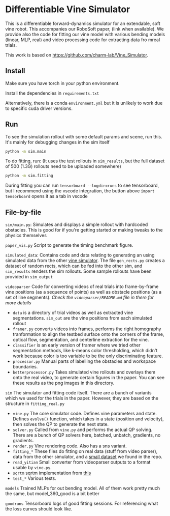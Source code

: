 # Differentiable Vine Simulator

This is a differentiable forward-dynamics simulator for an extendable, soft vine robot. This accompanies our RoboSoft paper, (link when available). We provide also the code for fitting our vine model with various bending models (linear, MLP, real) and video processing code for extracting data fro mreal trials.

This work is based on https://github.com/charm-lab/Vine_Simulator. 

## Install
Make sure you have torch in your python environment.

Install the dependencies in `requirements.txt`

Alternatively, there is a conda `environment.yml` but it is unlikely to work due to specific cuda driver versions.

## Run

To see the simulation rollout with some default params and scene, run this. It's mainly for debugging changes in the sim itself
```bash
python -m sim.main
```

To do fitting, run: (It uses the test rollouts in `sim_results`, but the full dataset of 500 (1.3G) rollouts need to be uploaded somewhere)
```bash
python -m sim.fitting
```

During fitting you can run `tensorboard --logdir=runs` to see tensorboard, but I recommend using the vscode integration, the button above `import tensorboard` opens it as a tab in vscode

## File-by-file

`sim/main.py`: Simulates and displays a simple rollout with hardcoded obstacles. This is good for if you're getting started or making tweaks to the physics themselves

`paper_vis.py` Script to generate the timing benchmark figure.

`simulated_data`: Contains code and data relating to generating an using simulated data from the other [vine simulator](https://github.com/charm-lab/Vine_Simulator). The file `gen_rects.py` creates a dataset of random rects, which can be fed into the other sim, and `sim_results` renders the sim rollouts. Some sample rollouts have been provided in `sim_output`

`videoparser` Code for converting videos of real trials into frame-by-frame vine positions (as a sequence of points) as well as obstacle positions (as a set of line segments). _Check the `videoparser/README.md` file in there for more details_
- `data` is a directory of trial videos as well as extracted vine segmentations. `sim_out` are the vine positions from each simulated rollout
- `framer.py` converts videos into frames, performs the right homography tranformation to align the testbed surface onto the corners of the frame, optical flow, segmentation, and centerline extraction for the vine.
- `classifier` is an early version of framer where we tried other segmentation methods, like k-means color thresholding, which didn't work because color is too variable to be the only discriminating feature.
- `processor.py` Manual parts of labelling the obstacles and workspace boundaries.
- `betterprocessor.py` Takes simulated vine rollouts and overlays them onto the real video, to generate certain figures in the paper. You can see these results as the png images in this directory.

`sim` The simulator and fitting code itself. There are a bunch of variants which we used for the trials in the paper. However, they are based on the structure in `fitting_real.py`
- `vine.py` The core simulator code. Defines vine parameters and state. Defines `evolve()` function, which takes in a state (position and velocity), then solves the QP to generate the next state.
- `solver.py` Called from `vine.py` and performs the actual QP solving. There are a bunch of QP solvers here, batched, unbatch, gradients, no gradients. 
- `render.py` Vine rendering code. Also has a sns variant.
- `fitting_*` These files do fitting on real data (stuff from video parser), data from the other simulator, and a [small dataset](https://github.com/charm-lab/Vine_Simulator) we found in the repo.
- `read_yitian` Small converter from videoparser outputs to a format usable by `vine.py`.
- `sqrtm` sqrtm implementation from [this](https://github.com/steveli/pytorch-sqrtm)
- `test_*` Various tests.

`models` Trained MLPs for out bending model. All of them work pretty much the same, but model_360_good is a bit better

`goodruns` Tensorboard logs of good fitting sessions. For referencing what the loss curves should look like.

